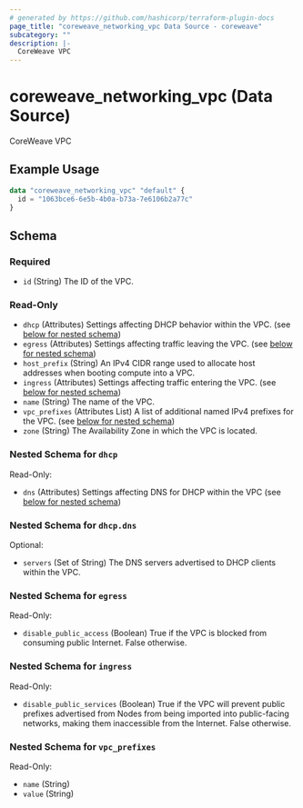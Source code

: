 ```yaml
---
# generated by https://github.com/hashicorp/terraform-plugin-docs
page_title: "coreweave_networking_vpc Data Source - coreweave"
subcategory: ""
description: |-
  CoreWeave VPC
---
```


# coreweave_networking_vpc (Data Source)

CoreWeave VPC

## Example Usage

```terraform
data "coreweave_networking_vpc" "default" {
  id = "1063bce6-6e5b-4b0a-b73a-7e6106b2a77c"
}
```

<!-- schema generated by tfplugindocs -->
## Schema

### Required

- `id` (String) The ID of the VPC.

### Read-Only

- `dhcp` (Attributes) Settings affecting DHCP behavior within the VPC. (see [below for nested schema](#nestedatt--dhcp))
- `egress` (Attributes) Settings affecting traffic leaving the VPC. (see [below for nested schema](#nestedatt--egress))
- `host_prefix` (String) An IPv4 CIDR range used to allocate host addresses when booting compute into a VPC.
- `ingress` (Attributes) Settings affecting traffic entering the VPC. (see [below for nested schema](#nestedatt--ingress))
- `name` (String) The name of the VPC.
- `vpc_prefixes` (Attributes List) A list of additional named IPv4 prefixes for the VPC. (see [below for nested schema](#nestedatt--vpc_prefixes))
- `zone` (String) The Availability Zone in which the VPC is located.

<a id="nestedatt--dhcp"></a>
### Nested Schema for `dhcp`

Read-Only:

- `dns` (Attributes) Settings affecting DNS for DHCP within the VPC (see [below for nested schema](#nestedatt--dhcp--dns))

<a id="nestedatt--dhcp--dns"></a>
### Nested Schema for `dhcp.dns`

Optional:

- `servers` (Set of String) The DNS servers advertised to DHCP clients within the VPC.



<a id="nestedatt--egress"></a>
### Nested Schema for `egress`

Read-Only:

- `disable_public_access` (Boolean) True if the VPC is blocked from consuming public Internet. False otherwise.


<a id="nestedatt--ingress"></a>
### Nested Schema for `ingress`

Read-Only:

- `disable_public_services` (Boolean) True if the VPC will prevent public prefixes advertised from Nodes from being imported into public-facing networks, making them inaccessible from the Internet. False otherwise.


<a id="nestedatt--vpc_prefixes"></a>
### Nested Schema for `vpc_prefixes`

Read-Only:

- `name` (String)
- `value` (String)

